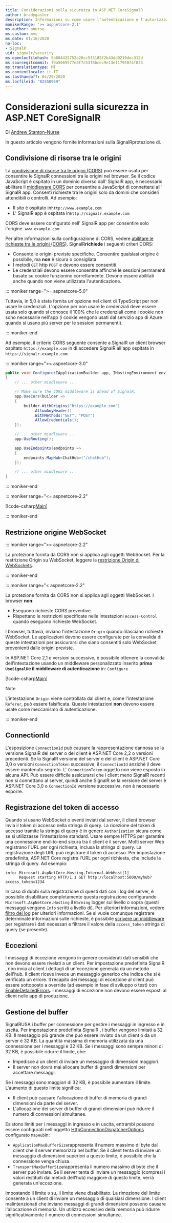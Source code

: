 ```yaml
---
title: Considerazioni sulla sicurezza in ASP.NET CoreSignalR
author: bradygaster
description: Informazioni su come usare l'autenticazione e l'autorizzazione SignalRin ASP.NET Core.
monikerRange: '>= aspnetcore-2.1'
ms.author: anurse
ms.custom: mvc
ms.date: 01/16/2020
no-loc:
- SignalR
uid: signalr/security
ms.openlocfilehash: 5a804425752a26cc5f3185f2b43dd9219dec312d
ms.sourcegitcommit: f9a5069577e8f7c53f8bcec9e13e117950f4f033
ms.translationtype: MT
ms.contentlocale: it-IT
ms.lasthandoff: 04/29/2020
ms.locfileid: "82558969"
---
```

# <a name="security-considerations-in-aspnet-core-signalr"></a>Considerazioni sulla sicurezza in ASP.NET CoreSignalR

Di [Andrew Stanton-Nurse](https://twitter.com/anurse)

In questo articolo vengono fornite informazioni sulla SignalRprotezione di.

## <a name="cross-origin-resource-sharing"></a>Condivisione di risorse tra le origini

La [condivisione di risorse tra le origini (CORS)](https://www.w3.org/TR/cors/) può essere usata per consentire le SignalR connessioni tra le origini nel browser. Se il codice JavaScript è ospitato in un dominio diverso dall' SignalR app, è necessario abilitare il [middleware CORS](xref:security/cors) per consentire a JavaScript di connettersi all' SignalR app. Consenti richieste tra le origini solo da domini che consideri attendibili o controlli. Ad esempio:

* Il sito è ospitato in`http://www.example.com`
* L' SignalR app è ospitata in`http://signalr.example.com`

CORS deve essere configurato nell' SignalR app per consentire solo l'origine. `www.example.com`

Per altre informazioni sulla configurazione di CORS, vedere [abilitare le richieste tra le origini (CORS)](xref:security/cors). SignalR**richiede** i seguenti criteri CORS:

* Consente le origini previste specifiche. Consentire qualsiasi origine è possibile, ma **non** è sicura o consigliata.
* I metodi `GET` http `POST` e devono essere consentiti.
* Le credenziali devono essere consentite affinché le sessioni permanenti basate su cookie funzionino correttamente. Devono essere abilitati anche quando non viene utilizzata l'autenticazione.

::: moniker range=">= aspnetcore-5.0"

Tuttavia, in 5,0 è stata fornita un'opzione nel client di TypeScript per non usare le credenziali.
L'opzione per non usare le credenziali deve essere usata solo quando si conosce il 100% che le credenziali come i cookie non sono necessarie nell'app (i cookie vengono usati dal servizio app di Azure quando si usano più server per le sessioni permanenti).

::: moniker-end

Ad esempio, il criterio CORS seguente consente a SignalR un client browser ospitato `https://example.com` in di accedere SignalR all'app ospitata in `https://signalr.example.com`:

::: moniker range=">= aspnetcore-3.0"

```csharp
public void Configure(IApplicationBuilder app, IHostingEnvironment env)
{
    // ... other middleware ...

    // Make sure the CORS middleware is ahead of SignalR.
    app.UseCors(builder =>
    {
        builder.WithOrigins("https://example.com")
            .AllowAnyHeader()
            .WithMethods("GET", "POST")
            .AllowCredentials();
    });

    // ... other middleware ...
    app.UseRouting();

    app.UseEndpoints(endpoints =>
    {
        endpoints.MapHub<ChatHub>("/chatHub");
    });

    // ... other middleware ...
}
```

::: moniker-end

::: moniker range="<= aspnetcore-2.2"

[!code-csharp[Main](security/sample/Startup.cs?name=snippet1)]

::: moniker-end

## <a name="websocket-origin-restriction"></a>Restrizione origine WebSocket

::: moniker range=">= aspnetcore-2.2"

La protezione fornita da CORS non si applica agli oggetti WebSocket. Per la restrizione Origin su WebSocket, leggere la [restrizione Origin di WebSockets](xref:fundamentals/websockets#websocket-origin-restriction).

::: moniker-end

::: moniker range="< aspnetcore-2.2"

La protezione fornita da CORS non si applica agli oggetti WebSocket. I browser **non**:

* Eseguono richieste CORS preventive.
* Rispettano le restrizioni specificate nelle intestazioni `Access-Control` quando eseguono richieste WebSocket.

I browser, tuttavia, inviano l'intestazione `Origin` quando rilasciano richieste WebSocket. Le applicazioni devono essere configurate per la convalida di queste intestazioni per assicurarsi che siano consentiti solo WebSocket provenienti dalle origini previste.

In ASP.NET Core 2,1 e versioni successive, è possibile ottenere la convalida dell'intestazione usando un middleware personalizzato inserito **prima `UseSignalR`e il middleware di autenticazione** in: `Configure`

[!code-csharp[Main](security/sample/Startup.cs?name=snippet2)]

> [!NOTE]
> L'intestazione `Origin` viene controllata dal client e, come l'intestazione `Referer`, può essere falsificata. Queste intestazioni **non** devono essere usate come meccanismo di autenticazione.

::: moniker-end

## <a name="connectionid"></a>ConnectionId

L'esposizione `ConnectionId` può causare la rappresentazione dannosa se la versione SignalR del server o del client è ASP.NET Core 2,2 o versioni precedenti. Se la SignalR versione del server e del client è ASP.NET Core 3,0 o versioni `ConnectionToken` successive, il `ConnectionId` anziché il deve essere mantenuto segreto. L' `ConnectionToken` oggetto non viene esposto in alcuna API.  Può essere difficile assicurarsi che i client meno SignalR recenti non si connettano al server, quindi anche SignalR se la versione del server è ASP.NET Core 3,0 o `ConnectionId` versione successiva, non è necessario esporre.

## <a name="access-token-logging"></a>Registrazione del token di accesso

Quando si usano WebSocket o eventi inviati dal server, il client browser invia il token di accesso nella stringa di query. La ricezione del token di accesso tramite la stringa di query è in genere `Authorization` sicura come se si utilizzasse l'intestazione standard. Usare sempre HTTPS per garantire una connessione end-to-end sicura tra il client e il server. Molti server Web registrano l'URL per ogni richiesta, inclusa la stringa di query. La registrazione degli URL può registrare il token di accesso. Per impostazione predefinita, ASP.NET Core registra l'URL per ogni richiesta, che include la stringa di query. Ad esempio:

```
info: Microsoft.AspNetCore.Hosting.Internal.WebHost[1]
      Request starting HTTP/1.1 GET http://localhost:5000/myhub?access_token=1234
```

In caso di dubbi sulla registrazione di questi dati con i log del server, è possibile disabilitare completamente questa registrazione configurando `Microsoft.AspNetCore.Hosting` il `Warning` logger sul livello o sopra (questi messaggi vengono `Info` scritti a livello di). Per ulteriori informazioni, vedere [filtro dei log](xref:fundamentals/logging/index#log-filtering) per ulteriori informazioni. Se si vuole comunque registrare determinate informazioni sulle richieste, è possibile [scrivere un middleware](xref:fundamentals/middleware/write) per registrare i dati necessari e filtrare il valore della `access_token` stringa di query (se presente).

## <a name="exceptions"></a>Eccezioni

I messaggi di eccezione vengono in genere considerati dati sensibili che non devono essere rivelati a un client. Per impostazione predefinita SignalR , non invia al client i dettagli di un'eccezione generata da un metodo dell'hub. Il client riceve invece un messaggio generico che indica che si è verificato un errore. Il recapito dei messaggi di eccezione al client può essere sottoposto a override (ad esempio in fase di sviluppo o test) con [EnableDetailedErrors](xref:signalr/configuration#configure-server-options). I messaggi di eccezione non devono essere esposti al client nelle app di produzione.

## <a name="buffer-management"></a>Gestione del buffer

SignalRUSA i buffer per connessione per gestire i messaggi in ingresso e in uscita. Per impostazione predefinita SignalR , i buffer vengono limitati a 32 KB. Il messaggio più grande che può essere inviato da un client o da un server è 32 KB. La quantità massima di memoria utilizzata da una connessione per i messaggi è 32 KB. Se i messaggi sono sempre minori di 32 KB, è possibile ridurre il limite, che:

* Impedisce a un client di inviare un messaggio di dimensioni maggiori.
* Il server non dovrà mai allocare buffer di grandi dimensioni per accettare messaggi.

Se i messaggi sono maggiori di 32 KB, è possibile aumentare il limite. L'aumento di questo limite significa:

* Il client può causare l'allocazione di buffer di memoria di grandi dimensioni da parte del server.
* L'allocazione dei server di buffer di grandi dimensioni può ridurre il numero di connessioni simultanee.

Esistono limiti per i messaggi in ingresso e in uscita, entrambi possono essere configurati nell'oggetto [HttpConnectionDispatcherOptions](xref:signalr/configuration#configure-server-options) configurato `MapHub`in:

* `ApplicationMaxBufferSize`rappresenta il numero massimo di byte dal client che il server memorizza nel buffer. Se il client tenta di inviare un messaggio di dimensioni superiori a questo limite, è possibile che la connessione venga chiusa.
* `TransportMaxBufferSize`rappresenta il numero massimo di byte che il server può inviare. Se il server tenta di inviare un messaggio (compresi i valori restituiti dai metodi dell'hub) maggiore di questo limite, verrà generata un'eccezione.

Impostando il limite `0` su, il limite viene disabilitato. La rimozione del limite consente a un client di inviare un messaggio di qualsiasi dimensione. I client malintenzionati che inviano messaggi di grandi dimensioni possono causare l'allocazione di memoria. Un utilizzo eccessivo della memoria può ridurre significativamente il numero di connessioni simultanee.
